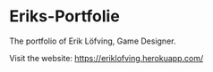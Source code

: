 # Eriks-Portfolie

The portfolio of Erik Löfving, Game Designer.

Visit the website: https://eriklofving.herokuapp.com/ 
